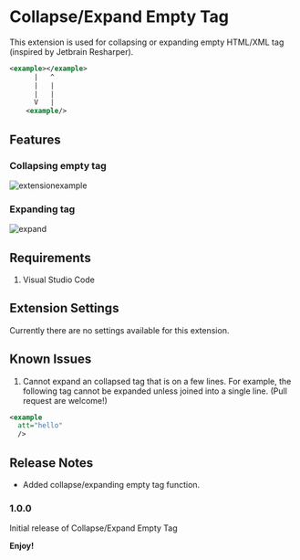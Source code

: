 # Collapse/Expand Empty Tag

This extension is used for collapsing or expanding empty HTML/XML tag (inspired by Jetbrain Resharper).
```xml
<example></example>
      |   ^
      |   |
      |   |
      V   |
    <example/>
```
  
## Features
### Collapsing empty tag
![extensionexample](https://user-images.githubusercontent.com/23183656/31164486-00c3e2f2-a91a-11e7-80d9-cde5ac6e510c.gif)

### Expanding tag
![expand](https://user-images.githubusercontent.com/23183656/31164481-f9c7d9f4-a919-11e7-98d7-ec92f973fb51.gif)

## Requirements
1. Visual Studio Code

## Extension Settings

Currently there are no settings available for this extension.

## Known Issues
1) Cannot expand an collapsed tag that is on a few lines. For example, the following tag cannot be expanded unless joined into a single line. (Pull request are welcome!)
```xml
<example 
  att="hello"
  />
```

## Release Notes

- Added collapse/expanding empty tag function.

### 1.0.0

Initial release of Collapse/Expand Empty Tag



**Enjoy!**
